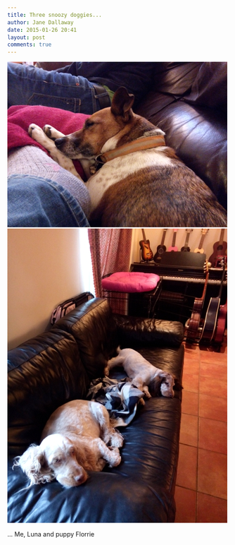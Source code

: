 ```yaml
---
title: Three snoozy doggies...
author: Jane Dallaway
date: 2015-01-26 20:41
layout: post
comments: true
---
```


<div><a href="/media/tp_IMG_20150125_185454.jpg"><img src="/media/tp_thumb_IMG_20150125_185454.jpg" width="500" height="375"/></a></div><div><a href="/media/tp_IMG_20150125_143340.jpg"><img src="/media/tp_thumb_IMG_20150125_143340.jpg" width="500" height="667"/></a></div>

... Me, Luna and puppy Florrie
   
      
